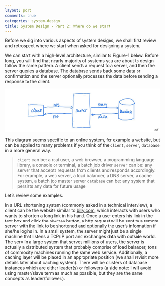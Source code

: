 ```yaml
---
layout: post
comments: true
categories: system-design
title: System Design - Part 2: Where do we start
---
```

Before we dig into various aspects of system designs, we shall first review and retrospect where we start when asked for designing a system. 

We can start with a high-level architecture, similar to Figure-1 below. Before long, you will find that nearly majority of systems you are about to design follow the same pattern. A client sends a request to a server, and then the server queries a database. The database sends back some data or confirmation and the server optionally processes the data before sending a response to the client. 

![A Simple System Design to Start](assets/5DE69707-4217-43FB-A7DF-C9ED96E0A99E.jpeg)

This diagram seems specific to an online system, for example a website, but can be applied to many problems if you think of the `client`, `server`, `database` in a more general way. 

> `client` can be: a real user, a web browser, a programming language library, a console or terminal, a batch job driver
> `server` can be: any server that accepts requests from clients and responds accordingly. For example, a web server, a load balancer, a DNS server, a cache system, a batch job master server
> `database` can be: any system that persists any data for future usage

Let’s review some examples.

In a URL shortening system (commonly asked in a technical interview), a client can be the website similar to [billy.com](https://billy.com), which interacts with users who wants to shorten a long link in his hand. Once a user enters his link in the text box and click the `Shorten` button, a http request will be sent to a remote server with the link to be shortened and optionally the user’s information if she/he logins in. In a small system, the server might just be a single machine that listens a TCP/IP port and exchanges data with outside world. The serv In a large system that serves millions of users, the server is actually a distributed system that probably comprise of load balancer, tons of commodity machines running the same web service. Additionally, a caching layer will be placed in an appropriate position (we shall revisit more details later about caching system). There will be clusters of database instances which are either leader(s) or followers (a side note: I will avoid using master/slave term as much as possible, but they are the same concepts as leader/follower.). 
<!--stackedit_data:
eyJoaXN0b3J5IjpbMzExNTc2Mjg2LC05NjAwNzMzMzIsLTYyMj
c4NTgyMiwyMDUzNjY5NDI5LDUxNjcyNzYwNSwtNDQ3NTAwMjEy
LC0xMDg1ODI2MTUsLTEwODU4MjYxNSwtNjg1OTI0NjM3XX0=
-->